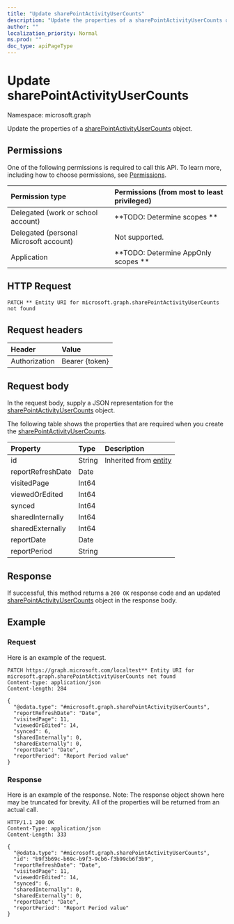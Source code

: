 ```yaml
---
title: "Update sharePointActivityUserCounts"
description: "Update the properties of a sharePointActivityUserCounts object."
author: ""
localization_priority: Normal
ms.prod: ""
doc_type: apiPageType
---
```


# Update sharePointActivityUserCounts

Namespace: microsoft.graph

Update the properties of a [sharePointActivityUserCounts](../resources/sharepointactivityusercounts.md) object.

## Permissions
One of the following permissions is required to call this API. To learn more, including how to choose permissions, see [Permissions](/concepts/permissions-reference.md).

|Permission type|Permissions (from most to least privileged)|
|:---|:---|
|Delegated (work or school account)|**TODO: Determine scopes **|
|Delegated (personal Microsoft account)|Not supported.|
|Application|**TODO: Determine AppOnly scopes **|

## HTTP Request
<!-- {
  "blockType": "ignored"
}
-->
``` http
PATCH ** Entity URI for microsoft.graph.sharePointActivityUserCounts not found
```

## Request headers
|Header|Value|
|:---|:---|
|Authorization|Bearer {token}|

## Request body
In the request body, supply a JSON representation for the [sharePointActivityUserCounts](../resources/sharepointactivityusercounts.md) object.

The following table shows the properties that are required when you create the [sharePointActivityUserCounts](../resources/sharepointactivityusercounts.md).

|Property|Type|Description|
|:---|:---|:---|
|id|String| Inherited from [entity](../resources/entity.md)|
|reportRefreshDate|Date||
|visitedPage|Int64||
|viewedOrEdited|Int64||
|synced|Int64||
|sharedInternally|Int64||
|sharedExternally|Int64||
|reportDate|Date||
|reportPeriod|String||



## Response
If successful, this method returns a `200 OK` response code and an updated [sharePointActivityUserCounts](../resources/sharepointactivityusercounts.md) object in the response body.

## Example

### Request
Here is an example of the request.
<!-- {
  "blockType": "request",
  "name": "update_sharepointactivityusercounts"
}
-->
``` http
PATCH https://graph.microsoft.com/localtest** Entity URI for microsoft.graph.sharePointActivityUserCounts not found
Content-type: application/json
Content-length: 284

{
  "@odata.type": "#microsoft.graph.sharePointActivityUserCounts",
  "reportRefreshDate": "Date",
  "visitedPage": 11,
  "viewedOrEdited": 14,
  "synced": 6,
  "sharedInternally": 0,
  "sharedExternally": 0,
  "reportDate": "Date",
  "reportPeriod": "Report Period value"
}
```

### Response
Here is an example of the response. Note: The response object shown here may be truncated for brevity. All of the properties will be returned from an actual call.
<!-- {
  "blockType": "response",
  "truncated": true
}
-->
``` http
HTTP/1.1 200 OK
Content-Type: application/json
Content-Length: 333

{
  "@odata.type": "#microsoft.graph.sharePointActivityUserCounts",
  "id": "b9f3b69c-b69c-b9f3-9cb6-f3b99cb6f3b9",
  "reportRefreshDate": "Date",
  "visitedPage": 11,
  "viewedOrEdited": 14,
  "synced": 6,
  "sharedInternally": 0,
  "sharedExternally": 0,
  "reportDate": "Date",
  "reportPeriod": "Report Period value"
}
```

